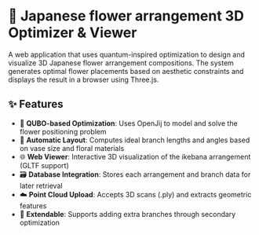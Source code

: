# 🌸 Japanese flower arrangement 3D Optimizer & Viewer

A web application that uses quantum-inspired optimization to design and visualize 3D Japanese flower arrangement compositions. The system generates optimal flower placements based on aesthetic constraints and displays the result in a browser using Three.js.

## ✨ Features

- 🔢 **QUBO-based Optimization**: Uses OpenJij to model and solve the flower positioning problem
- 🧠 **Automatic Layout**: Computes ideal branch lengths and angles based on vase size and floral materials
- 🌐 **Web Viewer**: Interactive 3D visualization of the ikebana arrangement (GLTF support)
- 🗃️ **Database Integration**: Stores each arrangement and branch data for later retrieval
- ☁️ **Point Cloud Upload**: Accepts 3D scans (.ply) and extracts geometric features
- 🚀 **Extendable**: Supports adding extra branches through secondary optimization